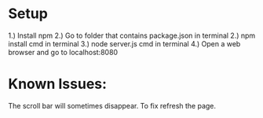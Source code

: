 # Setup
1.) Install npm
2.) Go to folder that contains package.json in terminal
2.) npm install cmd in terminal
3.) node server.js cmd in terminal
4.) Open a web browser and go to localhost:8080



# Known Issues:

The scroll bar will sometimes disappear.  To fix refresh the page.
